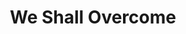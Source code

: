 ---
index: 3
layout: default
title: We Shall Overcome
event: Albany Movement
artist: Pete Seeger
genre: Folk
writer: Pete Seeger, Guy Carawan, Zilphia Horton, Frank Hamilton
producer: Harold Leventhal
album: We Shall Overcome
label: Columbia 
country: USA
language: English 
duration: '5:58' 
released: 1963
video: https://www.youtube.com/embed/M_Ld8JGv56E
award1: Grammy for Best Folk Recording by Pete Seeger, 1963
award2: Selected for preservation in the Library of Congress, with the National Recording Registry deeming the song "culturally, historically, or aesthetically important.", 2007
award3:
description: Pete Seeger first heard the song sung by Tobacco workers in the late 1940s.  Prior to the Albany movement, the song was commonly performed within the Southern white folk tradition. When the organisation was led by Bernice Johnson Reagon, black activists changed the structure and tempo of the song which turned it into a protest song sung at mass gatherings (Ward)
more-versions: https://secondhandsongs.com/performance/444349/versions#nav-entity
versions: |
    Guy Carawan (1961)<br> 
    Joan Baez (1963) <br>
    Mahalia Jackson (1963)
coverart: media/images/cover-art/weshallovercome_coverart.jpg
source1: Rosenthal,S., 2006., “We Shall Overcome”—Pete Seeger (1963), <em> National Library of Congress </em>
source1-url: https://www.loc.gov/static/programs/national-recording-preservation-board/documents/WeShallOvercome.pdf 
source2: 'Seeger, P., 1997, Where Have All The Flowers Gone – A Musical Autobiography. Bethlehem, PA: Sing Out'
source2-url: https://books.google.co.uk/books/about/Where_Have_All_the_Flowers_Gone.html?id=Z_zZAAAAMAAJ&redir_esc=y
---
